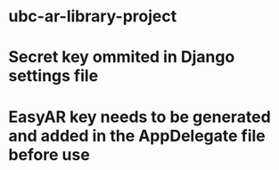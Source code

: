 # ubc-ar-library-project
# Secret key ommited in Django settings file
# EasyAR key needs to be generated and added in the AppDelegate file before use
